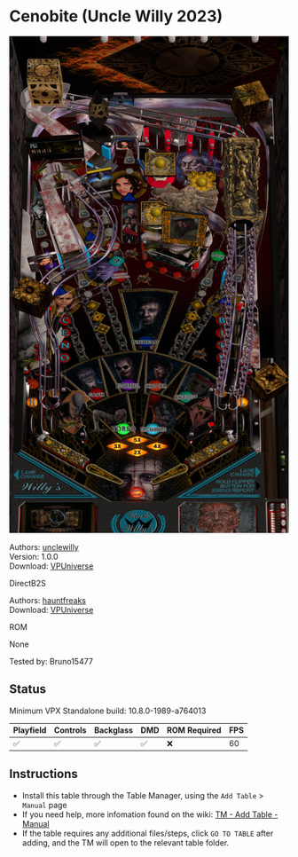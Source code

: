 # Cenobite (Uncle Willy 2023)

![Table Preview](../../images/vpx-cenobite.jpg)

Authors: [unclewilly](https://pinballnirvana.com/forums/members/unclewilly.738/)  
Version: 1.0.0  
Download: [VPUniverse](https://vpuniverse.com/files/file/16469-cenobite-uncle-willy-2023/)

DirectB2S

Authors: [hauntfreaks](https://vpuniverse.com/profile/5216-hauntfreaks/)  
Download: [VPUniverse](https://vpuniverse.com/files/file/16468-cenobite-uncle-willy-2023-b2s-with-full-dmd/)

ROM

None

Tested by: Bruno15477

## Status 

Minimum VPX Standalone build: 10.8.0-1989-a764013

| Playfield | Controls | Backglass | DMD | ROM Required | FPS | 
|-----------|----------|-----------|-----|--------------|-----|
| :white_check_mark: | :white_check_mark: | :white_check_mark: | :white_check_mark: | :x: | 60 |

## Instructions

- Install this table through the Table Manager, using the `Add Table` > `Manual` page
- If you need help, more infomation found on the wiki: [TM - Add Table - Manual](https://github.com/LegendsUnchained/vpx-standalone-alp4k/wiki/%5B04%5D-%F0%9F%A7%A1-TM-%E2%80%90-Other-Features#add-table---manual)
- If the table requires any additional files/steps, click `GO TO TABLE` after adding, and the TM will open to the relevant table folder.

